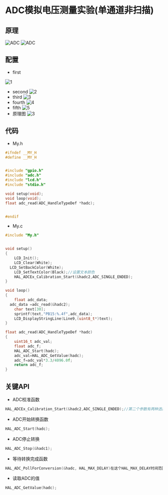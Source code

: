 # ADC模拟电压测量实验(单通道非扫描)
## 原理
![ADC](https://github.com/user-attachments/assets/580f3f3f-3e08-4ddb-be02-d29b44f1547f)
![ADC](https://github.com/user-attachments/assets/87030744-57a1-4582-8db3-4bf655d294c5)
## 配置
- first

![1](https://github.com/user-attachments/assets/9fe74d77-2699-437f-bca8-b5c0b00f6957)
- second
![2](https://github.com/user-attachments/assets/a6837312-7e81-4018-8273-c87f44d082a1)
- third
![3](https://github.com/user-attachments/assets/6e84d91b-4d41-48d8-a331-72eccac7e66c)
- fourth
![4](https://github.com/user-attachments/assets/04811e77-6761-4d39-8f0a-77bef365c67c)
- fifth
![5](https://github.com/user-attachments/assets/9a6f598d-919e-47dc-a176-b8b7366d659d)
- 原理图
![3](https://github.com/user-attachments/assets/716cb4c1-b0fe-4099-a0d5-f5cd98edb939)
## 代码
- My.h
```C
#ifndef __MY_H
#define __MY_H


#include "gpio.h"
#include "adc.h"
#include "lcd.h"
#include "stdio.h"

void setup(void);
void loop(void);
float adc_read(ADC_HandleTypeDef *hadc);


#endif

```
- My.c
```C
#include "My.h"


void setup()
{
	LCD_Init();
	LCD_Clear(White);
  LCD_SetBackColor(White);
	LCD_SetTextColor(Black);//设置文本颜色
	HAL_ADCEx_Calibration_Start(&hadc2,ADC_SINGLE_ENDED);
}

void loop()
{
	float adc_data;
  adc_data =adc_read(&hadc2);
	char text[30];
	sprintf(text,"PB15:%.4f",adc_data);
	LCD_DisplayStringLine(Line9,(uint8_t*)text);
}

float adc_read(ADC_HandleTypeDef *hadc)
{
	uint16_t adc_val;
	float adc_f;
	HAL_ADC_Start(hadc);
	adc_val=HAL_ADC_GetValue(hadc);
	adc_f=adc_val*3.3/4096.0f;
	return adc_f;
}
```
## 关键API
- ADC校准函数
```C
HAL_ADCEx_Calibration_Start(&hadc2,ADC_SINGLE_ENDED);//第二个参数有两种选择，一个是单端模式校准，另一个是差分模式校准
```
- ADC开始转换函数
```C
HAL_ADC_Start(hadc);	
```
- ADC停止转换
```C
HAL_ADC_Stop(&hadc1);
```
- 等待转换完成函数
```C
HAL_ADC_PollForConversion(&hadc, HAL_MAX_DELAY)在这个HAL_MAX_DELAY时间范围内，判断是否转换完成（EOC是否置1）,若发现转换完成则返回HAL_OK
```
- 读取ADC的值
```C
HAL_ADC_GetValue(hadc);
```
